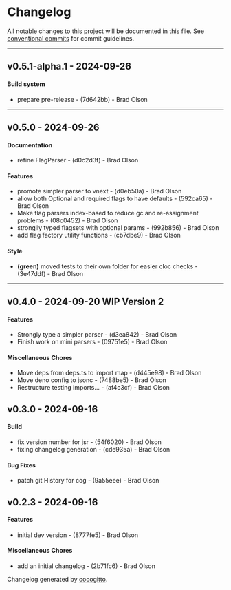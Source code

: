 # Changelog
All notable changes to this project will be documented in this file. See [conventional commits](https://www.conventionalcommits.org/) for commit guidelines.

- - -
## v0.5.1-alpha.1 - 2024-09-26
#### Build system
- prepare pre-release - (7d642bb) - Brad Olson

- - -

## v0.5.0 - 2024-09-26
#### Documentation
- refine FlagParser - (d0c2d3f) - Brad Olson
#### Features
- promote simpler parser to vnext - (d0eb50a) - Brad Olson
- allow both Optional and required flags to have defaults - (592ca65) - Brad Olson
- Make flag parsers index-based to reduce gc and re-assignment problems - (08c0452) - Brad Olson
- stronglly typed flagsets with optional params - (992b856) - Brad Olson
- add flag factory utility functions - (cb7dbe9) - Brad Olson
#### Style
- **(green)** moved tests to their own folder for easier cloc checks - (3e47ddf) - Brad Olson

- - -
## v0.4.0 - 2024-09-20 WIP Version 2
#### Features
- Strongly type a simpler parser - (d3ea842) - Brad Olson
- Finish work on mini parsers - (09751e5) - Brad Olson
#### Miscellaneous Chores
- Move deps from deps.ts to import map - (d445e98) - Brad Olson
- Move deno config to jsonc - (7488be5) - Brad Olson
- Restructure testing imports... - (af4c3cf) - Brad Olson

## v0.3.0 - 2024-09-16
#### Build
- fix version number for jsr - (54f6020) - Brad Olson
- fixing changelog generation - (cde935a) - Brad Olson
#### Bug Fixes
- patch git History for cog - (9a55eee) - Brad Olson

## v0.2.3 - 2024-09-16
#### Features
- initial dev version - (8777fe5) - Brad Olson
#### Miscellaneous Chores
- add an initial changelog - (2b71fc6) - Brad Olson

Changelog generated by [cocogitto](https://github.com/cocogitto/cocogitto).
